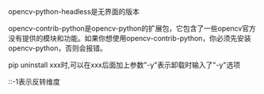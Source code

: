 opencv-python-headless是无界面的版本

opencv-contrib-python是opencv-python的扩展包，它包含了一些opencv官方没有提供的模块和功能。如果你想使用opencv-contrib-python，你必须先安装opencv-python，否则会报错。

pip uninstall xxx时,可以在xxx后面加上参数"-y"表示卸载时输入了"-y"选项

::-1表示反转维度

